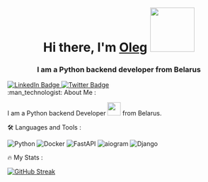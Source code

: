 <h1 align="center">Hi there, I'm <a href="https://daniilshat.ru/" target="_blank">Oleg</a> 
<img src="https://media.giphy.com/media/6FT3QE3AJMfwJDZBNr/giphy.gif?cid=ecf05e47pmnup48mfiekaev6wt4mprp90n0j6ro90ueljwi3&ep=v1_stickers_related&rid=giphy.gif&ct=s" width="100"/></h1>
<h3 align="center">I am a Python backend developer from Belarus</h3>
<div id="badges">
  <a href="www.linkedin.com/in/oleg-shapovalov">
    <img src="https://img.shields.io/badge/LinkedIn-green?style=for-the-badge&logo=linkedin&logoColor=white" alt="LinkedIn Badge"/>
  </a>
  <a href="https://t.me/olega_djan">
    <img src="https://img.shields.io/badge/Telegram-blue?style=for-the-badge&logo=twitter&logoColor=white" alt="Twitter Badge"/>
  </a>
</div>
:man_technologist: About Me :

I am a Python backend Developer <img src="https://media.giphy.com/media/WUlplcMpOCEmTGBtBW/giphy.gif" width="30"> from Belarus.

:hammer_and_wrench: Languages and Tools :

![Python](https://img.shields.io/badge/Python-F7DF1E?style=for-the-badge&logo=pythont&logoColor=black)
![Docker](https://img.shields.io/badge/Docker-316192?style=for-the-badge&logo=docker&logoColor=white)
![FastAPI](https://img.shields.io/badge/FastAPI-316192?style=for-the-badge&logo=fastapi&logoColor=green)
![aiogram](https://img.shields.io/badge/aiogram-6DA55F?style=for-the-badge&logo=aiogram&logoColor=white)
![Django](https://img.shields.io/badge/Django-%238DD6F9.svg?style=for-the-badge&logo=django&logoColor=black)

:fire: My Stats :

[![GitHub Streak](http://github-readme-streak-stats.herokuapp.com?user=OlegShapovalov1990)](https://git.io/streak-stats)


